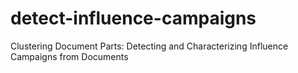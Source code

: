 # detect-influence-campaigns
Clustering Document Parts: Detecting and Characterizing Influence Campaigns from Documents
